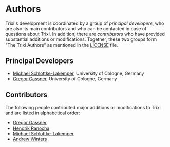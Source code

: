 # Authors

Trixi's development is coordinated by a group of *principal developers*,
who are also its main contributors and who can be contacted in case of
questions about Trixi. In addition, there are *contributors* who have
provided substantial additions or modifications. Together, these two groups form
"The Trixi Authors" as mentioned in the [LICENSE](LICENSE) file.

## Principal Developers
* [Michael Schlottke-Lakemper](https://www.mi.uni-koeln.de/NumSim/schlottke-lakemper),
  University of Cologne, Germany
* [Gregor Gassner](https://www.mi.uni-koeln.de/NumSim/gregor-gassner),
  University of Cologne, Germany

## Contributors
The following people contributed major additions or modifications to Trixi and
are listed in alphabetical order:

* [Gregor Gassner](https://www.mi.uni-koeln.de/NumSim/gregor-gassner)
* [Hendrik Ranocha](https://ranocha.de)
* [Michael Schlottke-Lakemper](https://www.mi.uni-koeln.de/NumSim/schlottke-lakemper)
* [Andrew Winters](https://liu.se/en/employee/andwi94)
